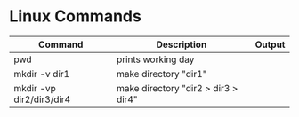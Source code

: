 # Linux Commands

| Command                  | Description                         | Output |
| ------------------------ | ----------------------------------- | ------ |
| pwd                      | prints working day                  |        |
| mkdir -v dir1            | make directory "dir1"               |        |
| mkdir -vp dir2/dir3/dir4 | make directory "dir2 > dir3 > dir4" |        |
